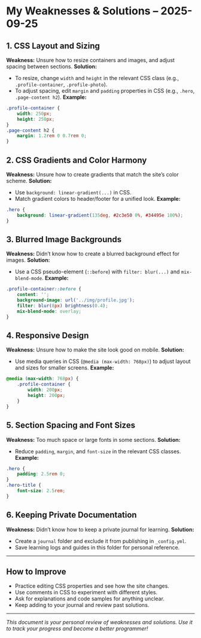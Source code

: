 # My Weaknesses & Solutions – 2025-09-25

## 1. CSS Layout and Sizing
**Weakness:** Unsure how to resize containers and images, and adjust spacing between sections.
**Solution:**
- To resize, change `width` and `height` in the relevant CSS class (e.g., `.profile-container`, `.profile-photo`).
- To adjust spacing, edit `margin` and `padding` properties in CSS (e.g., `.hero`, `.page-content h2`).
**Example:**
```css
.profile-container {
    width: 250px;
    height: 250px;
}
.page-content h2 {
    margin: 1.2rem 0 0.7rem 0;
}
```

## 2. CSS Gradients and Color Harmony
**Weakness:** Unsure how to create gradients that match the site’s color scheme.
**Solution:**
- Use `background: linear-gradient(...)` in CSS.
- Match gradient colors to header/footer for a unified look.
**Example:**
```css
.hero {
    background: linear-gradient(135deg, #2c3e50 0%, #34495e 100%);
}
```

## 3. Blurred Image Backgrounds
**Weakness:** Didn’t know how to create a blurred background effect for images.
**Solution:**
- Use a CSS pseudo-element (`::before`) with `filter: blur(...)` and `mix-blend-mode`.
**Example:**
```css
.profile-container::before {
    content: '';
    background-image: url('../img/profile.jpg');
    filter: blur(8px) brightness(0.4);
    mix-blend-mode: overlay;
}
```

## 4. Responsive Design
**Weakness:** Unsure how to make the site look good on mobile.
**Solution:**
- Use media queries in CSS (`@media (max-width: 768px)`) to adjust layout and sizes for smaller screens.
**Example:**
```css
@media (max-width: 768px) {
    .profile-container {
        width: 200px;
        height: 200px;
    }
}
```

## 5. Section Spacing and Font Sizes
**Weakness:** Too much space or large fonts in some sections.
**Solution:**
- Reduce `padding`, `margin`, and `font-size` in the relevant CSS classes.
**Example:**
```css
.hero {
    padding: 2.5rem 0;
}
.hero-title {
    font-size: 2.5rem;
}
```

## 6. Keeping Private Documentation
**Weakness:** Didn’t know how to keep a private journal for learning.
**Solution:**
- Create a `journal` folder and exclude it from publishing in `_config.yml`.
- Save learning logs and guides in this folder for personal reference.

---

## How to Improve
- Practice editing CSS properties and see how the site changes.
- Use comments in CSS to experiment with different styles.
- Ask for explanations and code samples for anything unclear.
- Keep adding to your journal and review past solutions.

---

*This document is your personal review of weaknesses and solutions. Use it to track your progress and become a better programmer!*